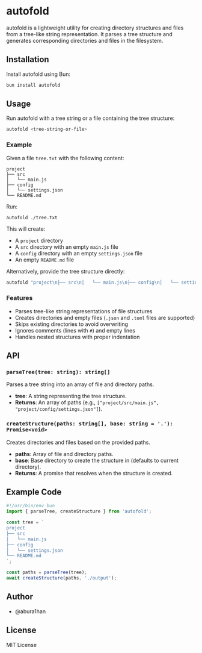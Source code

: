 # autofold

autofold is a lightweight utility for creating directory structures and files from a tree-like string representation. It parses a tree structure and generates corresponding directories and files in the filesystem.

## Installation

Install autofold using Bun:

```bash
bun install autofold
```

## Usage

Run autofold with a tree string or a file containing the tree structure:

```bash
autofold <tree-string-or-file>
```

### Example

Given a file `tree.txt` with the following content:

```
project
├── src
│   └── main.js
├── config
│   └── settings.json
└── README.md
```

Run:

```bash
autofold ./tree.txt
```

This will create:

- A `project` directory
- A `src` directory with an empty `main.js` file
- A `config` directory with an empty `settings.json` file
- An empty `README.md` file

Alternatively, provide the tree structure directly:

```bash
autofold "project\n├── src\n│   └── main.js\n├── config\n│   └── settings.json\n└── README.md"
```

### Features

- Parses tree-like string representations of file structures
- Creates directories and empty files (`.json` and `.toml` files are supported)
- Skips existing directories to avoid overwriting
- Ignores comments (lines with `#`) and empty lines
- Handles nested structures with proper indentation

## API

### `parseTree(tree: string): string[]`

Parses a tree string into an array of file and directory paths.

- **tree**: A string representing the tree structure.
- **Returns**: An array of paths (e.g., `["project/src/main.js", "project/config/settings.json"]`).

### `createStructure(paths: string[], base: string = '.'): Promise<void>`

Creates directories and files based on the provided paths.

- **paths**: Array of file and directory paths.
- **base**: Base directory to create the structure in (defaults to current directory).
- **Returns**: A promise that resolves when the structure is created.

## Example Code

```javascript
#!/usr/bin/env bun
import { parseTree, createStructure } from 'autofold';

const tree = `
project
├── src
│   └── main.js
├── config
│   └── settings.json
└── README.md
`;

const paths = parseTree(tree);
await createStructure(paths, './output');
```

## Author

- @abura1han

## License

MIT License
